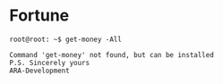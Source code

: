 # Fortune
    root@root: ~$ get-money -All  

    Command 'get-money' not found, but can be installed  
    P.S. Sincerely yours  
    ARA-Development  
                
